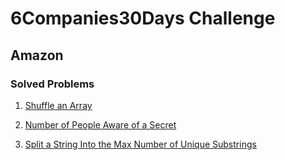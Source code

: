 # 6Companies30Days Challenge
## Amazon

### Solved Problems
1. [Shuffle an Array](./Q1.shuffle-an-array.md)

2. [Number of People Aware of a Secret](./Q2.cheapest-flights-within-k-stops.md)

3. [Split a String Into the Max Number of Unique Substrings](./Q3.split-a-string-into-the-max-number-of-unique-substrings.md) 
